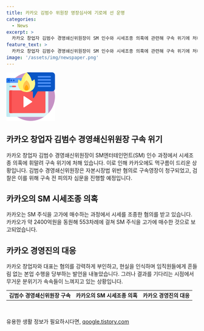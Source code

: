```yaml
---
title: 카카오 김범수 위원장 영장심사에 기로에 선 운명
categories:
  - News
excerpt: >
  카카오 창업자 김범수 경영쇄신위원장이 SM 인수와 시세조종 의혹에 관련해 구속 위기에 처해있는 가운데, 카카오에 먹구름이 드리운 상황이다. 검찰은 김 위원장이 SM 주가를 조종한 혐의를 받으며 카카오의 최대 위기에 직면하고 있으며, 내부에서는 구속 여부에 대한 결과를 기다리고 있다. 김 위원장은 혐의를 강력히 부인하고, 카카오 대표도 엄중한 현실을 고려하여 해야 할 일을 과감히 실행해 나갈 것이라 말했다.
feature_text: >
  카카오 창업자 김범수 경영쇄신위원장이 SM 인수와 시세조종 의혹에 관련해 구속 위기에 처해있는 가운데, 카카오에 먹구름이 드리운 상황이다. 검찰은 김 위원장이 SM 주가를 조종한 혐의를 받으며 카카오의 최대 위기에 직면하고 있으며, 내부에서는 구속 여부에 대한 결과를 기다리고 있다. 김 위원장은 혐의를 강력히 부인하고, 카카오 대표도 엄중한 현실을 고려하여 해야 할 일을 과감히 실행해 나갈 것이라 말했다.
image: '/assets/img/newspaper.png'
---
```


<p><img src="/assets/img/news.png" alt="rentncar 속보" /></p>

<h2 data-ke-size="size26">카카오 창업자 김범수 경영쇄신위원장 구속 위기</h2>

<p data-ke-size="size16">카카오 창업자 김범수 경영쇄신위원장이 SM엔터테인먼트(SM) 인수 과정에서 시세조종 의혹에 휘말려 구속 위기에 처해 있습니다. 이로 인해 카카오에도 먹구름이 드리운 상황입니다. 김범수 경영쇄신위원장은 자본시장법 위반 혐의로 구속영장이 청구되었고, 검찰은 이를 위해 구속 전 피의자 심문을 진행할 예정입니다.</p>

<h2 data-ke-size="size26">카카오의 SM 시세조종 의혹</h2>

<p data-ke-size="size16">카카오는 SM 주식을 고가에 매수하는 과정에서 시세를 조종한 혐의를 받고 있습니다. 카카오가 약 2400억원을 동원해 553차례에 걸쳐 SM 주식을 고가에 매수한 것으로 보고되었습니다.</p>

<h2 data-ke-size="size26">카카오 경영진의 대응</h2>

<p data-ke-size="size16">카카오 창업자와 대표는 혐의를 강력하게 부인하고, 현실을 인식하며 임직원들에게 흔들림 없는 본업 수행을 당부하는 발언을 내놓았습니다. 그러나 결과를 기다리는 시점에서 무거운 분위기가 속속들이 느껴지고 있는 상황입니다.</p>

<table>
  <tr>
    <td style="text-align: center; height: 17px;"><b>김범수 경영쇄신위원장 구속</b></td>
    <td style="text-align: center; height: 17px;"><b>카카오의 SM 시세조종 의혹</b></td>
    <td style="text-align: center; height: 17px;"><b>카카오 경영진의 대응</b></td>
  </tr>  
</table>

<p data-ke-size="size16">&nbsp;</p>
유용한 생활 정보가 필요하시다면, <a href="https://qoogle.tistory.com" rel="dofollow">qoogle.tistory.com</a>


